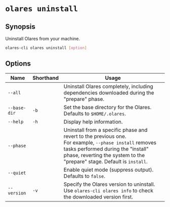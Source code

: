 # `olares uninstall`

## Synopsis
Uninstall Olares from your machine.

```bash
olares-cli olares uninstall [option]
```

## Options

| Name         | Shorthand | Usage                                                                                                                                                                                                                      |
|--------------|-----------|----------------------------------------------------------------------------------------------------------------------------------------------------------------------------------------------------------------------------|
| `--all`      |           | Uninstall Olares completely, including dependencies downloaded during the "prepare" phase.                                                                                                                                 |
| `--base-dir` | `-b`      | Set the base directory for the Olares.<br> Defaults to `$HOME/.olares`.                                                                                                                                                    |
| `--help`     | `-h`      | Display help information.                                                                                                                                                                                                  |
| `--phase`    |           | Uninstall from a specific phase and revert to the previous one. <br> For example, `--phase install` removes tasks performed during the "install" phase, reverting the system to the "prepare" stage. Default is `install`. |
| `--quiet`    |           | Enable quiet mode (suppress output). <br> Defaults to `false`.                                                                                                                                                             |
| `--version`  | `-v`      | Specify the Olares version to uninstall. <br>Use `olares-cli olares info` to check the downloaded version first.                                                                                                           |
